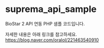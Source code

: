 # suprema_api_sample
BioStar 2 API 연동 PHP 샘플 코드입니다.

자세한 내용은 아래 링크를 참고하세요.
https://blog.naver.com/oralol/221463540910
